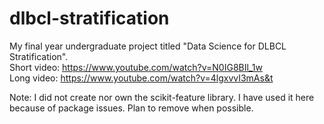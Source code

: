 # dlbcl-stratification <br />
My final year undergraduate project titled "Data Science for DLBCL Stratification". <br />
Short video: https://www.youtube.com/watch?v=N0IG8BIl_1w <br />
Long video: https://www.youtube.com/watch?v=4lgxvvI3mAs&t <br />

Note: I did not create nor own the scikit-feature library. I have used it here because of package issues. Plan to remove when possible.

